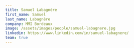 ```yaml
---
title: Samuel Labagnère
first_name: Samuel
last_name: Labagnère
company: MMI Bordeaux
image: /assets/images/people/samuel-labagnere.jpg
linkedin: https://www.linkedin.com/in/samuel-labagnere/
team: true
---
```

